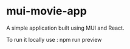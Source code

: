 # mui-movie-app

A simple application built using MUI and React.

To run it locally use :
npm run preview 
